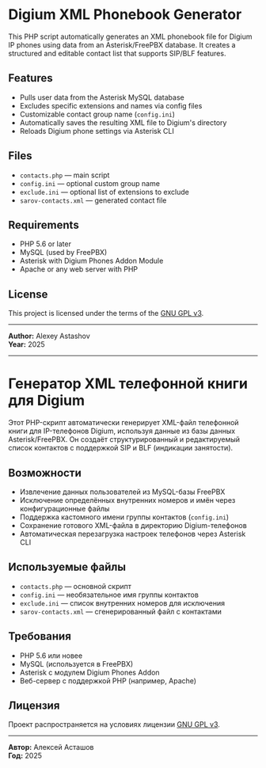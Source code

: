 # Digium XML Phonebook Generator

This PHP script automatically generates an XML phonebook file for Digium IP phones using data from an Asterisk/FreePBX database. It creates a structured and editable contact list that supports SIP/BLF features.

## Features

- Pulls user data from the Asterisk MySQL database
- Excludes specific extensions and names via config files
- Customizable contact group name (`config.ini`)
- Automatically saves the resulting XML file to Digium's directory
- Reloads Digium phone settings via Asterisk CLI

## Files

- `contacts.php` — main script
- `config.ini` — optional custom group name
- `exclude.ini` — optional list of extensions to exclude
- `sarov-contacts.xml` — generated contact file

## Requirements

- PHP 5.6 or later
- MySQL (used by FreePBX)
- Asterisk with Digium Phones Addon Module
- Apache or any web server with PHP

## License

This project is licensed under the terms of the [GNU GPL v3](LICENSE).

---

**Author:** Alexey Astashov  
**Year:** 2025

---
# Генератор XML телефонной книги для Digium

Этот PHP-скрипт автоматически генерирует XML-файл телефонной книги для IP-телефонов Digium, используя данные из базы данных Asterisk/FreePBX. Он создаёт структурированный и редактируемый список контактов с поддержкой SIP и BLF (индикации занятости).

## Возможности

- Извлечение данных пользователей из MySQL-базы FreePBX
- Исключение определённых внутренних номеров и имён через конфигурационные файлы
- Поддержка кастомного имени группы контактов (`config.ini`)
- Сохранение готового XML-файла в директорию Digium-телефонов
- Автоматическая перезагрузка настроек телефонов через Asterisk CLI

## Используемые файлы

- `contacts.php` — основной скрипт
- `config.ini` — необязательное имя группы контактов
- `exclude.ini` — список внутренних номеров для исключения
- `sarov-contacts.xml` — сгенерированный файл с контактами

## Требования

- PHP 5.6 или новее
- MySQL (используется в FreePBX)
- Asterisk с модулем Digium Phones Addon
- Веб-сервер с поддержкой PHP (например, Apache)

## Лицензия

Проект распространяется на условиях лицензии [GNU GPL v3](LICENSE).

---

**Автор:** Алексей Асташов  
**Год:** 2025
